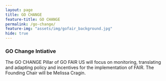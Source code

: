 ```yaml
---
layout: page
title: GO CHANGE
feature-title: GO CHANGE
permalink: /go-change/
feature-img: "assets/img/gofair_background.jpg"
hide: true
---
```


<h3> GO Change Intiative</h3>

<p> The GO CHANGE Pillar of GO FAIR US will focus on monitoring, translating and adapting policy and incentives for the implementation of FAIR. The Founding Chair will be Melissa Cragin.
 </p>
